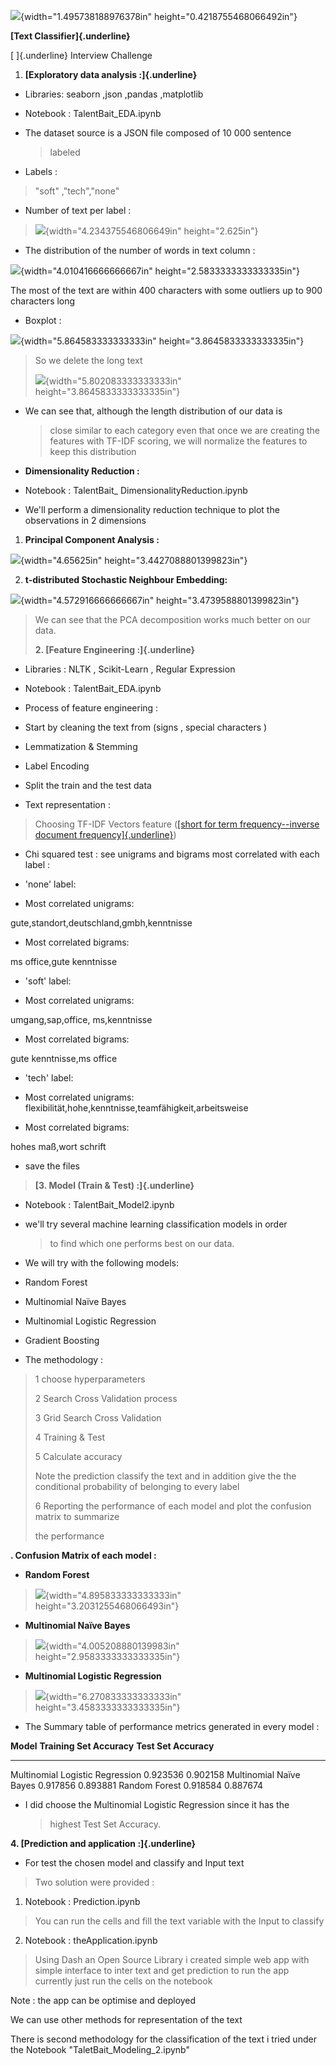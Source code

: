 ![](.//media/image8.png){width="1.495738188976378in"
height="0.4218755468066492in"}

**[Text Classifier]{.underline}**

[ ]{.underline} Interview Challenge



1.  **[Exploratory data analysis :]{.underline}**

-   Libraries: seaborn ,json ,pandas ,matplotlib

-   Notebook : TalentBait\_EDA.ipynb

-   The dataset source is a JSON file composed of 10 000 sentence
    > labeled

<!-- -->

-   Labels :

> "soft" ,"tech","none"

-   Number of text per label :

> ![](.//media/image1.png){width="4.234375546806649in" height="2.625in"}

-   The distribution of the number of words in text column :

![](.//media/image5.png){width="4.010416666666667in"
height="2.5833333333333335in"}

The most of the text are within 400 characters with some outliers up to
900 characters long

-   Boxplot :

![](.//media/image9.png){width="5.864583333333333in"
height="3.8645833333333335in"}

> So we delete the long text
>
> ![](.//media/image6.png){width="5.802083333333333in"
> height="3.8645833333333335in"}

-   We can see that, although the length distribution of our data is
    > close similar to each category even that once we are creating the
    > features with TF-IDF scoring, we will normalize the features to
    > keep this distribution

<!-- -->

-   **Dimensionality Reduction :**

<!-- -->

-   Notebook : TalentBait\_ DimensionalityReduction.ipynb

-   We\'ll perform a dimensionality reduction technique to plot the
    observations in 2 dimensions

1.  **Principal Component Analysis :**

![](.//media/image10.png){width="4.65625in"
height="3.4427088801399823in"}

2.  **t-distributed Stochastic Neighbour Embedding:**

![](.//media/image7.png){width="4.572916666666667in"
height="3.4739588801399823in"}

> We can see that the PCA decomposition works much better on our data.
>
> **2. [Feature Engineering :]{.underline}**

-   Libraries : NLTK , Scikit-Learn , Regular Expression

-   Notebook : TalentBait\_EDA.ipynb

-   Process of feature engineering :

<!-- -->

-   Start by cleaning the text from (signs , special characters )

-   Lemmatization & Stemming

-   Label Encoding

-   Split the train and the test data

-   Text representation :

> Choosing TF-IDF Vectors feature ([[short for term frequency--inverse
> document
> frequency]{.underline}](https://en.wikipedia.org/wiki/Tf%E2%80%93idf))

-   Chi squared test : see unigrams and bigrams most correlated with
    each label :

<!-- -->

-   \'none\' label:

<!-- -->

-   Most correlated unigrams:

gute,standort,deutschland,gmbh,kenntnisse

-   Most correlated bigrams:

ms office,gute kenntnisse

-   \'soft\' label:

<!-- -->

-   Most correlated unigrams:

umgang,sap,office, ms,kenntnisse

-   Most correlated bigrams:

gute kenntnisse,ms office

-   \'tech\' label:

<!-- -->

-   Most correlated unigrams:
    flexibilität,hohe,kenntnisse,teamfähigkeit,arbeitsweise

<!-- -->

-   Most correlated bigrams:

hohes maß,wort schrift

-   save the files

> **[3. Model (Train & Test) :]{.underline}**

-   Notebook : TalentBait\_Model2.ipynb

-   we\'ll try several machine learning classification models in order
    > to find which one performs best on our data.

-   We will try with the following models:

<!-- -->

-   Random Forest

-   Multinomial Naïve Bayes

-   Multinomial Logistic Regression

-   Gradient Boosting

<!-- -->

-   The methodology :

> 1 choose hyperparameters
>
> 2 Search Cross Validation process
>
> 3 Grid Search Cross Validation
>
> 4 Training & Test
>
> 5 Calculate accuracy
>
> Note the prediction classify the text and in addition give the the
> conditional probability of belonging to every label
>
> 6 Reporting the performance of each model and plot the confusion
> matrix to summarize
>
> the performance

**. Confusion Matrix of each model :**

-   **Random Forest**

> ![](.//media/image2.png){width="4.895833333333333in"
> height="3.2031255468066493in"}

-   **Multinomial Naïve Bayes**

> ![](.//media/image4.png){width="4.005208880139983in"
> height="2.9583333333333335in"}

-   **Multinomial Logistic Regression**

> ![](.//media/image3.png){width="6.270833333333333in"
> height="3.4583333333333335in"}

-   The Summary table of performance metrics generated in every model :

  **Model**                         **Training Set Accuracy**   **Test Set Accuracy**
  --------------------------------- --------------------------- -----------------------
  Multinomial Logistic Regression   0.923536                    0.902158
  Multinomial Naïve Bayes           0.917856                    0.893881
  Random Forest                     0.918584                    0.887674

-   I did choose the Multinomial Logistic Regression since it has the
    > highest Test Set Accuracy.

**4. [Prediction and application :]{.underline}**

-   For test the chosen model and classify and Input text

> Two solution were provided :

1.  Notebook : Prediction.ipynb

> You can run the cells and fill the text variable with the Input to
> classify

2.  Notebook : theApplication.ipynb

> Using Dash an Open Source Library i created simple web app with simple
> interface to inter text and get prediction to run the app currently
> just run the cells on the notebook

Note : the app can be optimise and deployed

We can use other methods for representation of the text

There is second methodology for the classification of the text i tried
under the Notebook "TaletBait\_Modeling\_2.ipynb"
